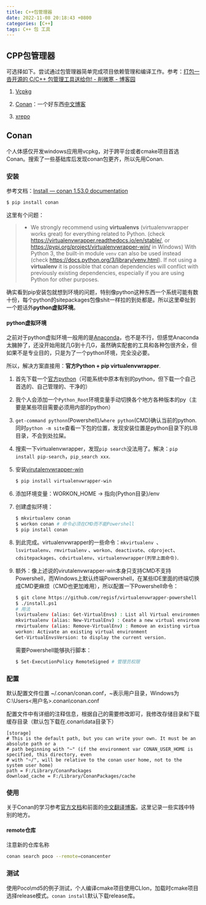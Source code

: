 ```yaml
---
title: C++包管理器
date: 2022-11-08 20:18:43 +0800
categories: [C++]
tags: C++ 包 工具
---
```


## CPP包管理器

可选择如下。尝试通过包管理器简单完成项目依赖管理和编译工作。参考：[打包一沓开源的 C/C++ 包管理工具送给你! - 削微寒 - 博客园](https://www.cnblogs.com/xueweihan/p/11414263.html)

1. [Vcpkg](https://github.com/microsoft/vcpkg#quick-start)

1. [Conan](https://www.cnblogs.com/xueweihan/p/11414263.html)：一个好东西[中文博客](https://ccup.github.io/conan-docs-zh/)

1. [xrepo](https://xrepo.xmake.io/#/)

## Conan

个人体感仅开发windows应用用vcpkg，对于跨平台或者cmake项目首选Conan。搜索了一些基础库后发现conan包更齐，所以先用Conan.

### 安装

参考文档：[Install — conan 1.53.0 documentation](https://docs.conan.io/en/latest/installation.html)

```bash
$ pip install conan
```

这里有个问题：

> - We strongly recommend using **virtualenvs** (virtualenvwrapper works great) for everything related to Python. (check https://virtualenvwrapper.readthedocs.io/en/stable/, or https://pypi.org/project/virtualenvwrapper-win/ in Windows) With Python 3, the built-in module `venv` can also be used instead (check https://docs.python.org/3/library/venv.html). If not using a **virtualenv** it is possible that conan dependencies will conflict with previously existing dependencies, especially if you are using Python for other purposes.

确实看到pip安装包就想到环境的问题，特别像python这种东西一个系统可能有数十份，每个python的sitepackages包像shit一样拉的到处都是。所以这里牵扯到一个题话外**python虚拟环境**。

#### python虚拟环境

之前对于python虚拟环境一般用的是[Anaconda](https://www.anaconda.com/products/distribution)，也不是不行，但感觉Anaconda太臃肿了，还没开始用就几G到十几G，虽然确实配套的工具和各种包很齐全，但如果不是专业目的，只是为了一个python环境，完全没必要。

所以，解决方案直接用：**官方Python + pip virtualenvwrapper**.

1. 首先下载一个[官方python](https://www.python.org/downloads/)（可能系统中原本有别的python，但下载一个自己首选的、自己管理的、干净的）

2. 我个人会添加一个`Python_Root`环境变量手动切换各个地方各种版本的py（主要是某些项目需要必须用内部的python）

3. `get-command pythonn`(Powershell)/`where python`(CMD)确认当前的python. 同时`python -m site`查看一下包的位置，发现安装位置是python目录下的LIB目录，不会到处拉屎。

4. 搜索一下virtualenvwrapper，发现`pip search`没法用了。解决：`pip install pip-search`，`pip_search xxx`.

5. 安装[virutalenvwrapper-win](https://pypi.org/project/virtualenvwrapper-win/)

   ```bash
   $ pip install virtualenvwrapper-win
   ```

6. 添加环境变量：WORKON_HOME -> 指向{Python目录}/env

7. 创建虚拟环境：

   ```bash
   $ mkvirtualenv conan
   $ workon conan # 命令必须在CMD而不能Powershell
   $ pip install conan
   ```

8. 到此完成。virtualenvwrapper的一些命令：`mkvirtualenv `、`lsvirtualenv`、`rmvirtualenv` 、`workon`、`deactivate`、`cdproject`、`cdsitepackages`、`cdvirtualenv`、`virtualenvwrapper(列举上面命令)`.

9. 额外：像上述说的virutalenvwrapper-win本身只支持CMD不支持Powershell，而Windows上默认终端Powershell，在某些IDE里面的终端切换成CMD更麻烦（CMD也更加难用），所以配置一下Powershell命令：

   ```bash
   $ git clone https://github.com/regisf/virtualenvwrapper-powershell ./
   $ ./install.ps1
   # 用法
   lsvirtualenv (alias: Get-VirtualEnvs) : List all Virtual environments
   mkvirtualenv (alias: New-VirtualEnv) : Ceate a new virtual environment
   rmvirtualenv (alias: Remove-VirtualEnv) : Remove an existing virtual environment
   workon: Activate an existing virtual environment
   Get-VirtualEnvsVersion: to display the current version.
   ```

   需要Powershell能够执行脚本：

   ```bash
   $ Set-ExecutionPolicy RemoteSigned # 管理员权限
   ```

### 配置

默认配置文件位置 \~/.conan/conan.conf，~表示用户目录，Windows为C:\Users\<用户名>\.conan\conan.conf

配置文件中有详细的注释信息，根据自己的需要修改即可，我修改存储目录和下载缓存目录（默认包下载在.conan\data目录下）

```text
[storage]
# This is the default path, but you can write your own. It must be an absolute path or a
# path beginning with "~" (if the environment var CONAN_USER_HOME is specified, this directory, even
# with "~/", will be relative to the conan user home, not to the system user home)
path = F:/Library/ConanPackages
download_cache = F:/Library/ConanPackages/cache
```



### 使用

关于Conan的学习参考[官方文档](https://docs.conan.io/en/latest/getting_started.html)和前面的[中文翻译博客](https://ccup.github.io/conan-docs-zh/03-getting-started.html)。这里记录一些实践中特别的地方。

#### remote仓库

注意新的仓库名称

```bash
conan search poco --remote=conancenter
```

### 测试

使用Poco\md5的例子测试，个人编译cmake项目使用CLIon，加载时cmake项目选择release模式。`conan install`默认下载release库。




